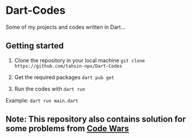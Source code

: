 # Dart-Codes
Some of my projects and codes written in Dart...

## Getting started
1. Clone the repository in your local machine
```git clone https://github.com/tahsin-npx/Dart-Codes```

2. Get the required packages
```dart pub get```

3. Run the codes with ```dart run``` 

Example: ```dart run main.dart```

## Note: This repository also contains solution for some problems from <a href="https://codewars.com">Code Wars</a>